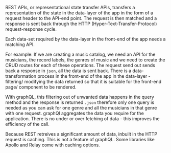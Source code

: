 REST APIs, or representational state transfer APIs, transfers a representation of the state in the data-layer of the app in the form of a request header to the API-end point. The request is then matched and a response is sent back through the HTTP (Hyper-Text-Transfer-Protocol) request-response cycle.

Each data-set required by the data-layer in the front-end of the app needs a matching API.

For example: If we are creating a music catalog, we need an API for the musicians, the record labels, the genres of music and we need to create the CRUD routes for each of these operations. The request send out sends back a response in `json`, all the data is sent back. There is a data-transformation process in the front-end of the app in the data-layer - filtering/ modifying the data returned so that it is suitable for the front-end page/ component to be rendered.

With graphQL, this filtering out of unwanted data happens in the query method and the response is returned `.json` therefore only one query is needed as you can ask for one genre and all the musicians in that genre with one request. graphQl aggregates the data you require for the application. There is no under or over fetching of data - this improves the efficiency of the call.

Because REST retreives a significant amount of data, inbuilt in the HTTP request is caching. This is not a feature of graphQL. Some libraries like Apollo and Relay come with caching options.
